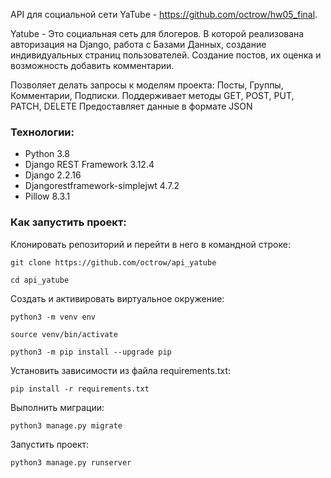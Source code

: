 API для социальной сети YaTube - https://github.com/octrow/hw05_final.

Yatube - Это социальная сеть для блогеров. В которой реализована
авторизация на Django, работа с Базами Данных, создание индивидуальных страниц
пользователей. Создание постов, их оценка и возможность добавить комментарии.

Позволяет делать запросы к моделям проекта: Посты, Группы, Комментарии, Подписки.
Поддерживает методы GET, POST, PUT, PATCH, DELETE
Предоставляет данные в формате JSON

### Технологии:
- Python 3.8
- Django REST Framework 3.12.4
- Django 2.2.16
- Djangorestframework-simplejwt 4.7.2
- Pillow 8.3.1


### Как запустить проект:

Клонировать репозиторий и перейти в него в командной строке:

```
git clone https://github.com/octrow/api_yatube
```

```
cd api_yatube
```

Cоздать и активировать виртуальное окружение:

```
python3 -m venv env
```

```
source venv/bin/activate
```

```
python3 -m pip install --upgrade pip
```

Установить зависимости из файла requirements.txt:

```
pip install -r requirements.txt
```

Выполнить миграции:

```
python3 manage.py migrate
```

Запустить проект:

```
python3 manage.py runserver
```
